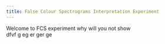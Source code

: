 ```yaml
---
title: False Colour Spectrograms Interpretation Experiment
---
```



Welcome to FCS experiment why will you not show\
dfvf
g
eg
er
ger
ge


